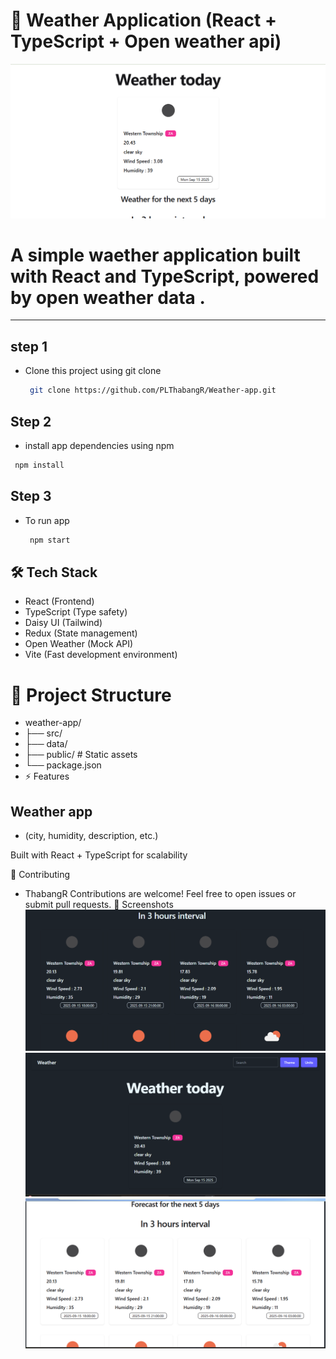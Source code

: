# 📌 Weather Application (React + TypeScript + Open weather api)

![Dashboard Screenshot](https://github.com/PLThabangR/Weather-app/blob/main/public/weather_light_them.png)


# A simple waether application  built with **React** and **TypeScript**, powered by open weather data .

---
## step 1
- Clone this project using git clone 
  ```sh
   git clone https://github.com/PLThabangR/Weather-app.git
   ```

## Step 2 
- install app dependencies using npm
```sh
 npm install
 ``` 
## Step 3 
- To run app
  ```sh
   npm start
   ``` 
## 🛠️ Tech Stack
- React (Frontend)
- TypeScript (Type safety)
- Daisy UI (Tailwind)
- Redux (State management)
- Open Weather (Mock API)
- Vite (Fast development environment)
  
# 📂 Project Structure

- weather-app/
- ├── src/          
- ├── data/        
- ├── public/       # Static assets
- └── package.json
- ⚡ Features
## Weather app
- (city, humidity, description, etc.)

Built with React + TypeScript for scalability




🤝 Contributing
- ThabangR
Contributions are welcome! Feel free to open issues or submit pull requests.
📸 Screenshots
![Dashboard Screenshot](https://github.com/PLThabangR/Weather-app/blob/main/public/blackThemeForecast.png)
![Dashboard Screenshot](https://github.com/PLThabangR/Weather-app/blob/main/public/darktheme_weath.png)
![Dashboard Screenshot](https://github.com/PLThabangR/Weather-app/blob/main/public/weathernow.png)


